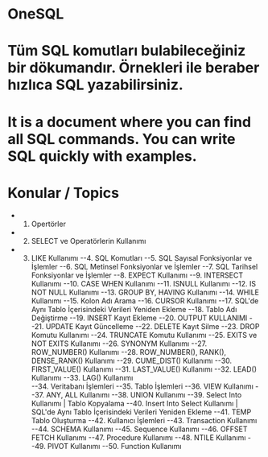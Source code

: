 # OneSQL

# Tüm SQL komutları bulabileceğiniz bir dökumandır. Örnekleri ile beraber hızlıca SQL yazabilirsiniz.

# It is a document where you can find all SQL commands. You can write SQL quickly with examples.

# Konular / Topics
  - 1. Opertörler
  - 2. SELECT ve Operatörlerin Kullanımı
  - 3. LIKE Kullanımı
  --4. SQL Komutları
  --5. SQL Sayısal Fonksiyonlar ve İşlemler
  --6. SQL Metinsel Fonksiyonlar ve İşlemler
  --7. SQL Tarihsel Fonksiyonlar ve İşlemler
  --8. EXPECT Kullanımı
  --9. INTERSECT Kullanımı
  --10. CASE WHEN Kullanımı
  --11. ISNULL Kullanımı
  --12. IS NOT NULL Kullanımı
  --13. GROUP BY, HAVING Kullanımı
  --14. WHILE Kullanımı
  --15. Kolon Adı Arama
  --16. CURSOR Kullanımı
  --17. SQL'de Aynı Tablo İçerisindeki Verileri Yeniden Ekleme
  --18. Tablo Adı Değiştirme
  --19. INSERT Kayıt Ekleme
  --20. OUTPUT KULLANIMI
  --21. UPDATE Kayıt Güncelleme
  --22. DELETE Kayıt Silme
  --23. DROP Komutu Kullanımı
  --24. TRUNCATE Komutu Kullanımı
  --25. EXITS ve NOT EXITS Kullanımı
  --26. SYNONYM Kullanımı
  --27. ROW_NUMBER() Kullanımı
  --28. ROW_NUMBER(), RANK(), DENSE_RANK() Kullanımı
  --29. CUME_DIST() Kullanımı
  --30. FIRST_VALUE() Kullanımı
  --31. LAST_VALUE() Kullanımı
  --32. LEAD() Kullanımı
  --33. LAG() Kullanımı    
  --34. Veritabanı İşlemleri
  --35. Tablo İşlemleri
  --36. VIEW Kullanımı
  --37. ANY, ALL Kullanımı
  --38. UNION Kullanımı
  --39. Select Into Kullanımı | Tablo Kopyalama
  --40. Insert Into Select Kullanımı | SQL'de Aynı Tablo İçerisindeki Verileri Yeniden Ekleme
  --41. TEMP Tablo Oluşturma
  --42. Kullanıcı İşlemleri
  --43. Transaction Kullanımı
  --44. SCHEMA Kullanımı
  --45. Sequence Kullanımı
  --46. OFFSET FETCH Kullanımı
  --47. Procedure Kullanımı
  --48. NTILE Kullanımı
  --49. PIVOT Kullanımı
  --50. Function Kullanımı
